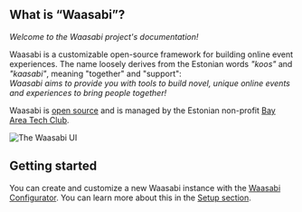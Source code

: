 ## What is “Waasabi”?

*Welcome to the Waasabi project's documentation!*

Waasabi is a customizable open-source framework for building online event experiences. The name loosely derives from the Estonian words *"koos"* and *"kaasabi"*, meaning "together" and "support":  
*Waasabi aims to provide you with tools to build novel, unique online events and experiences to bring people together!*

Waasabi is [open source](https://github.com/baytechc/?q=waasabi) and is managed by the Estonian non-profit [Bay Area Tech Club](https://baytech.community/).

![The Waasabi UI](/static/waasabi.jpg)

## Getting started

You can create and customize a new Waasabi instance with the [Waasabi Configurator](https://waasabi.org/install). You can learn more about this in the [Setup section](./setup).